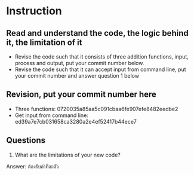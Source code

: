 ﻿# Instruction

## Read and understand the code, the logic behind it, the limitation of it
* Revise the code such that it consists of three addition functions, input, process and output, put your commit number below.
* Revise the code such that it can accept input from command line, put your commit number and answer question 1 below

## Revision, put your commit number here
* Three functions: 0720035a85aa5c091cbaa6fe907efe8482eedbe2
* Get input from command line: ed39a7e7cb031658ca3280a2e4ef52417b44ece7

## Questions
1. What are the limitations of your new code?

Answer: ต้องรับค่าทีละตัว